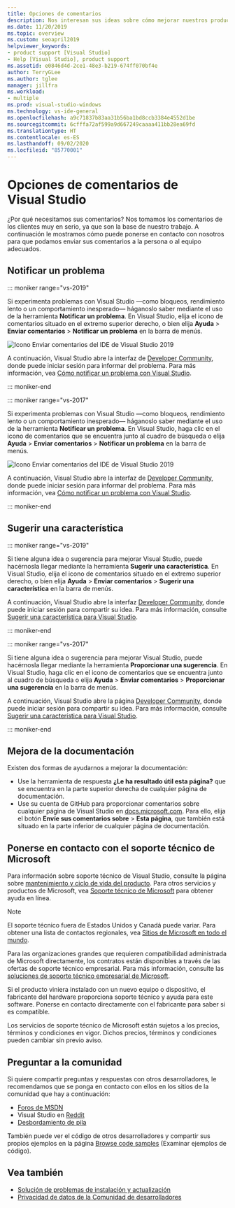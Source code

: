 ```yaml
---
title: Opciones de comentarios
description: Nos interesan sus ideas sobre cómo mejorar nuestros productos y nuestra documentación; a continuación le mostramos cómo puede enviarnos comentarios.
ms.date: 11/20/2019
ms.topic: overview
ms.custom: seoapril2019
helpviewer_keywords:
- product support [Visual Studio]
- Help [Visual Studio], product support
ms.assetid: e0846d4d-2ce1-48e3-b219-674ff070bf4e
author: TerryGLee
ms.author: tglee
manager: jillfra
ms.workload:
- multiple
ms.prod: visual-studio-windows
ms.technology: vs-ide-general
ms.openlocfilehash: a9c71837b83aa31b56ba1bd8ccb3384e4552d1be
ms.sourcegitcommit: 6cfffa72af599a9d667249caaaa411bb28ea69fd
ms.translationtype: HT
ms.contentlocale: es-ES
ms.lasthandoff: 09/02/2020
ms.locfileid: "85770001"
---
```

# <a name="visual-studio-feedback-options"></a>Opciones de comentarios de Visual Studio

¿Por qué necesitamos sus comentarios? Nos tomamos los comentarios de los clientes muy en serio, ya que son la base de nuestro trabajo. A continuación le mostramos cómo puede ponerse en contacto con nosotros para que podamos enviar sus comentarios a la persona o al equipo adecuados.

## <a name="report-a-problem"></a>Notificar un problema

::: moniker range="vs-2019"

Si experimenta problemas con Visual Studio &mdash;como bloqueos, rendimiento lento o un comportamiento inesperado&mdash; háganoslo saber mediante el uso de la herramienta **Notificar un problema**. En Visual Studio, elija el icono de comentarios situado en el extremo superior derecho, o bien elija **Ayuda** > **Enviar comentarios** > **Notificar un problema** en la barra de menús.

![Icono Enviar comentarios del IDE de Visual Studio 2019](./media/vs-2019/send-feedback-icon.png)

A continuación, Visual Studio abre la interfaz de [Developer Community](https://developercommunity.visualstudio.com), donde puede iniciar sesión para informar del problema. Para más información, vea [Cómo notificar un problema con Visual Studio](how-to-report-a-problem-with-visual-studio.md).

::: moniker-end

::: moniker range="vs-2017"

Si experimenta problemas con Visual Studio &mdash;como bloqueos, rendimiento lento o un comportamiento inesperado&mdash; háganoslo saber mediante el uso de la herramienta **Notificar un problema**. En Visual Studio, haga clic en el icono de comentarios que se encuentra junto al cuadro de búsqueda o elija **Ayuda** > **Enviar comentarios** > **Notificar un problema** en la barra de menús.

![Icono Enviar comentarios del IDE de Visual Studio 2019](./media/send-feedback-icon.png)

A continuación, Visual Studio abre la interfaz de [Developer Community](https://developercommunity.visualstudio.com), donde puede iniciar sesión para informar del problema. Para más información, vea [Cómo notificar un problema con Visual Studio](how-to-report-a-problem-with-visual-studio.md).

::: moniker-end

## <a name="suggest-a-feature"></a>Sugerir una característica

::: moniker range="vs-2019"

Si tiene alguna idea o sugerencia para mejorar Visual Studio, puede hacérnosla llegar mediante la herramienta **Sugerir una característica**. En Visual Studio, elija el icono de comentarios situado en el extremo superior derecho, o bien elija **Ayuda** > **Enviar comentarios** > **Sugerir una característica** en la barra de menús.

A continuación, Visual Studio abre la interfaz [Developer Community](https://developercommunity.visualstudio.com), donde puede iniciar sesión para compartir su idea. Para más información, consulte [Sugerir una característica para Visual Studio](suggest-a-feature.md).

::: moniker-end

::: moniker range="vs-2017"

Si tiene alguna idea o sugerencia para mejorar Visual Studio, puede hacérnosla llegar mediante la herramienta **Proporcionar una sugerencia**. En Visual Studio, haga clic en el icono de comentarios que se encuentra junto al cuadro de búsqueda o elija **Ayuda** > **Enviar comentarios** > **Proporcionar una sugerencia** en la barra de menús.

A continuación, Visual Studio abre la página [Developer Community](https://developercommunity.visualstudio.com), donde puede iniciar sesión para compartir su idea. Para más información, consulte [Sugerir una característica para Visual Studio](suggest-a-feature.md).

::: moniker-end

## <a name="improve-the-documentation"></a>Mejora de la documentación

Existen dos formas de ayudarnos a mejorar la documentación:

* Use la herramienta de respuesta **¿Le ha resultado útil esta página?** que se encuentra en la parte superior derecha de cualquier página de documentación.
* Use su cuenta de GitHub para proporcionar comentarios sobre cualquier página de Visual Studio en [docs.microsoft.com](/visualstudio/). Para ello, elija el botón **Envíe sus comentarios sobre** > **Esta página**, que también está situado en la parte inferior de cualquier página de documentación.

## <a name="contact-microsoft-support"></a>Ponerse en contacto con el soporte técnico de Microsoft

Para información sobre soporte técnico de Visual Studio, consulte la página sobre [mantenimiento y ciclo de vida del producto](/visualstudio/releases/2019/servicing/). Para otros servicios y productos de Microsoft, vea [Soporte técnico de Microsoft](https://support.microsoft.com/) para obtener ayuda en línea.

> [!NOTE]
> El soporte técnico fuera de Estados Unidos y Canadá puede variar. Para obtener una lista de contactos regionales, vea [Sitios de Microsoft en todo el mundo](https://www.microsoft.com/worldwide/).

Para las organizaciones grandes que requieren compatibilidad administrada de Microsoft directamente, los contratos están disponibles a través de las ofertas de soporte técnico empresarial. Para más información, consulte las [soluciones de soporte técnico empresarial de Microsoft](https://www.microsoft.com/industry/services/support).

Si el producto viniera instalado con un nuevo equipo o dispositivo, el fabricante del hardware proporciona soporte técnico y ayuda para este software. Ponerse en contacto directamente con el fabricante para saber si es compatible.

Los servicios de soporte técnico de Microsoft están sujetos a los precios, términos y condiciones en vigor. Dichos precios, términos y condiciones pueden cambiar sin previo aviso.

## <a name="ask-the-community"></a>Preguntar a la comunidad

Si quiere compartir preguntas y respuestas con otros desarrolladores, le recomendamos que se ponga en contacto con ellos en los sitios de la comunidad que hay a continuación:

* [Foros de MSDN](https://social.msdn.microsoft.com/Forums/home)
* Visual Studio en [Reddit](https://www.reddit.com/r/VisualStudio/)
* [Desbordamiento de pila](https://stackoverflow.com/search?q=visual+studio+-code)

También puede ver el código de otros desarrolladores y compartir sus propios ejemplos en la página [Browse code samples](/samples/browse/) (Examinar ejemplos de código).

## <a name="see-also"></a>Vea también

* [Solución de problemas de instalación y actualización](../install/troubleshooting-installation-issues.md)
* [Privacidad de datos de la Comunidad de desarrolladores](developer-community-privacy.md)
